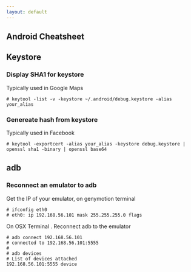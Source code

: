 ```yaml
---
layout: default
---
```

Android Cheatsheet
---

## Keystore

### Display SHA1 for keystore

Typically used in Google Maps

	# keytool -list -v -keystore ~/.android/debug.keystore -alias your_alias

### Genereate hash from keystore

Typically used in Facebook

	# keytool -exportcert -alias your_alias -keystore debug.keystore | openssl sha1 -binary | openssl base64
	

## adb

### Reconnect an emulator to adb

Get the IP of your emulator, on genymotion terminal

	# ifconfig eth0
	# eth0: ip 192.168.56.101 mask 255.255.255.0 flags
	
On OSX Terminal	. Reconnect adb to the emulator

	# adb connect 192.168.56.101
	# connected to 192.168.56.101:5555
	# 
	# adb devices
	# List of devices attached
	192.168.56.101:5555	device
	
	    
